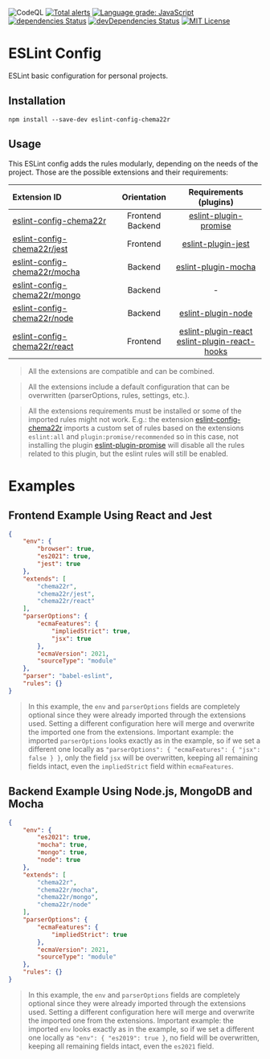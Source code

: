 ![CodeQL](https://github.com/Chema22R/eslint-config/workflows/CodeQL/badge.svg)
[![Total alerts](https://img.shields.io/lgtm/alerts/g/Chema22R/eslint-config.svg?logo=lgtm&logoWidth=18)](https://lgtm.com/projects/g/Chema22R/eslint-config/alerts/)
[![Language grade: JavaScript](https://img.shields.io/lgtm/grade/javascript/g/Chema22R/eslint-config.svg?logo=lgtm&logoWidth=18)](https://lgtm.com/projects/g/Chema22R/eslint-config/context:javascript)
[![dependencies Status](https://david-dm.org/chema22r/eslint-config-mock-console/status.svg)](https://david-dm.org/chema22r/eslint-config-mock-console)
[![devDependencies Status](https://david-dm.org/chema22r/eslint-config-mock-console/dev-status.svg)](https://david-dm.org/chema22r/eslint-config-mock-console?type=dev)
[![MIT License](https://camo.githubusercontent.com/d59450139b6d354f15a2252a47b457bb2cc43828/68747470733a2f2f696d672e736869656c64732e696f2f6e706d2f6c2f7365727665726c6573732e737667)](LICENSE)

# ESLint Config

ESLint basic configuration for personal projects.


## Installation

```
npm install --save-dev eslint-config-chema22r
```


## Usage

This ESLint config adds the rules modularly, depending on the needs of the project. Those are the possible extensions and their requirements:

| Extension ID | Orientation | Requirements (plugins) |
|:-------------|:------------:|:-----------------------:|
| [eslint-config-chema22r](./index.js) | Frontend <br/> Backend | [eslint-plugin-promise](https://www.npmjs.com/package/eslint-plugin-promise) |
| [eslint-config-chema22r/jest](./jest.js) | Frontend | [eslint-plugin-jest](https://www.npmjs.com/package/eslint-plugin-jest) |
| [eslint-config-chema22r/mocha](./mocha.js) | Backend | [eslint-plugin-mocha](https://www.npmjs.com/package/eslint-plugin-mocha) |
| [eslint-config-chema22r/mongo](./mongo.js) | Backend | - |
| [eslint-config-chema22r/node](./node.js) | Backend | [eslint-plugin-node](https://www.npmjs.com/package/eslint-plugin-node) |
| [eslint-config-chema22r/react](./react.js) | Frontend | [eslint-plugin-react](https://www.npmjs.com/package/eslint-plugin-react) <br/> [eslint-plugin-react-hooks](https://www.npmjs.com/package/eslint-plugin-react-hooks) |

> All the extensions are compatible and can be combined.

> All the extensions include a default configuration that can be overwritten (parserOptions, rules, settings, etc.).

> All the extensions requirements must be installed or some of the imported rules might not work. E.g.: the extension [eslint-config-chema22r](./index.js) imports a custom set of rules based on the extensions `eslint:all` and `plugin:promise/recommended` so in this case, not installing the plugin [eslint-plugin-promise](https://www.npmjs.com/package/eslint-plugin-promise) will disable all the rules related to this plugin, but the eslint rules will still be enabled.


# Examples

## Frontend Example Using React and Jest

```json
{
    "env": {
        "browser": true,
        "es2021": true,
        "jest": true
    },
    "extends": [
        "chema22r",
        "chema22r/jest",
        "chema22r/react"
    ],
    "parserOptions": {
        "ecmaFeatures": {
            "impliedStrict": true,
            "jsx": true
        },
        "ecmaVersion": 2021,
        "sourceType": "module"
    },
    "parser": "babel-eslint",
    "rules": {}
}
```

> In this example, the `env` and `parserOptions` fields are completely optional since they were already imported through the extensions used. Setting a different configuration here will merge and overwrite the imported one from the extensions. Important example: the imported `parserOptions` looks exactly as in the example, so if we set a different one locally as `"parserOptions": { "ecmaFeatures": { "jsx": false } }`, only the field `jsx` will be overwritten, keeping all remaining fields intact, even the `impliedStrict` field within `ecmaFeatures`.

## Backend Example Using Node.js, MongoDB and Mocha

```json
{
    "env": {
        "es2021": true,
        "mocha": true,
        "mongo": true,
        "node": true
    },
    "extends": [
        "chema22r",
        "chema22r/mocha",
        "chema22r/mongo",
        "chema22r/node"
    ],
    "parserOptions": {
        "ecmaFeatures": {
            "impliedStrict": true
        },
        "ecmaVersion": 2021,
        "sourceType": "module"
    },
    "rules": {}
}
```

> In this example, the `env` and `parserOptions` fields are completely optional since they were already imported through the extensions used. Setting a different configuration here will merge and overwrite the imported one from the extensions. Important example: the imported `env` looks exactly as in the example, so if we set a different one locally as `"env": { "es2019": true }`, no field will be overwritten, keeping all remaining fields intact, even the `es2021` field.